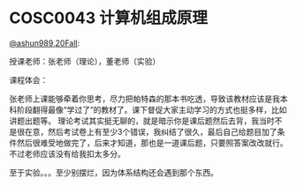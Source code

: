 
# COSC0043 计算机组成原理

[@ashun989,20Fall](https://github.com/ashun989):

授课老师：张老师（理论），董老师（实验）

课程体会：

张老师上课能够牵着你思考，尽力把帕特森的那本书吃透，导致该教材应该是我本科阶段翻得最像“学过了”的教材了。课下督促大家主动学习的方式也挺多样，比如讲题出题等。
理论考试其实挺无聊的，就是暗示你是课后题然后去背，我当时不是很在意，然后考试卷上有至少3个错误，我纠结了很久，最后自己给题目加了条件然后很难受地做完了，后来才知道，那也是一道课后题，只要照答案改改就行。不过老师应该没有给我扣太多分。

至于实验。。。至少别摆烂，因为体系结构还会遇到那个东西。